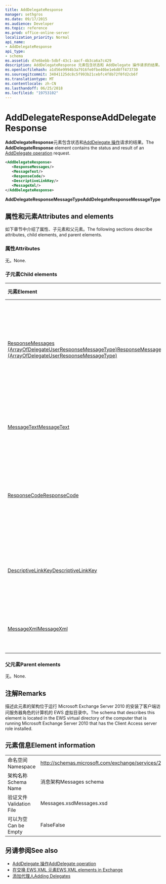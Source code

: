 ```yaml
---
title: AddDelegateResponse
manager: sethgros
ms.date: 09/17/2015
ms.audience: Developer
ms.topic: reference
ms.prod: office-online-server
localization_priority: Normal
api_name:
- AddDelegateResponse
api_type:
- schema
ms.assetid: d7e6bebb-5dbf-43c1-aacf-4b3ca6a7c429
description: AddDelegateResponse 元素包含状态和 AddDelegate 操作请求的结果。
ms.openlocfilehash: a1d56e9994b3a7916fe0fbe40be1e6d8ff473730
ms.sourcegitcommit: 34041125dc8c5f993b21cebfc4f8b72f0fd2cb6f
ms.translationtype: MT
ms.contentlocale: zh-CN
ms.lasthandoff: 06/25/2018
ms.locfileid: "19753102"
---
```

# <a name="adddelegateresponse"></a><span data-ttu-id="008bd-103">AddDelegateResponse</span><span class="sxs-lookup"><span data-stu-id="008bd-103">AddDelegateResponse</span></span>

<span data-ttu-id="008bd-104">**AddDelegateResponse**元素包含状态和[AddDelegate 操作](adddelegate-operation.md)请求的结果。</span><span class="sxs-lookup"><span data-stu-id="008bd-104">The **AddDelegateResponse** element contains the status and result of an [AddDelegate operation](adddelegate-operation.md) request.</span></span> 
  
```xml
<AddDelegateResponse>
   <ResponseMessages/>
   <MessageText/>
   <ResponseCode/>
   <DescriptiveLinkKey/>
   <MessageXml/>
</AddDelegateResponse>
```

 <span data-ttu-id="008bd-105">**AddDelegateResponseMessageType**</span><span class="sxs-lookup"><span data-stu-id="008bd-105">**AddDelegateResponseMessageType**</span></span>
## <a name="attributes-and-elements"></a><span data-ttu-id="008bd-106">属性和元素</span><span class="sxs-lookup"><span data-stu-id="008bd-106">Attributes and elements</span></span>

<span data-ttu-id="008bd-107">如下章节中介绍了属性、子元素和父元素。</span><span class="sxs-lookup"><span data-stu-id="008bd-107">The following sections describe attributes, child elements, and parent elements.</span></span>
  
### <a name="attributes"></a><span data-ttu-id="008bd-108">属性</span><span class="sxs-lookup"><span data-stu-id="008bd-108">Attributes</span></span>

<span data-ttu-id="008bd-109">无。</span><span class="sxs-lookup"><span data-stu-id="008bd-109">None.</span></span>
  
### <a name="child-elements"></a><span data-ttu-id="008bd-110">子元素</span><span class="sxs-lookup"><span data-stu-id="008bd-110">Child elements</span></span>

|<span data-ttu-id="008bd-111">**元素**</span><span class="sxs-lookup"><span data-stu-id="008bd-111">**Element**</span></span>|<span data-ttu-id="008bd-112">**说明**</span><span class="sxs-lookup"><span data-stu-id="008bd-112">**Description**</span></span>|
|:-----|:-----|
|[<span data-ttu-id="008bd-113">ResponseMessages (ArrayOfDelegateUserResponseMessageType)</span><span class="sxs-lookup"><span data-stu-id="008bd-113">ResponseMessages (ArrayOfDelegateUserResponseMessageType)</span></span>](responsemessages-arrayofdelegateuserresponsemessagetype.md) <br/> |<span data-ttu-id="008bd-114">包含为 Exchange Web 服务代理管理请求的响应消息。</span><span class="sxs-lookup"><span data-stu-id="008bd-114">Contains the response messages for an Exchange Web Services delegate management request.</span></span>  <br/> |
|[<span data-ttu-id="008bd-115">MessageText</span><span class="sxs-lookup"><span data-stu-id="008bd-115">MessageText</span></span>](messagetext.md) <br/> |<span data-ttu-id="008bd-116">提供的响应状态的文本说明。</span><span class="sxs-lookup"><span data-stu-id="008bd-116">Provides a text description of the status of the response.</span></span>  <br/> |
|[<span data-ttu-id="008bd-117">ResponseCode</span><span class="sxs-lookup"><span data-stu-id="008bd-117">ResponseCode</span></span>](responsecode.md) <br/> |<span data-ttu-id="008bd-118">提供标识的特定错误的请求时遇到的错误代码。</span><span class="sxs-lookup"><span data-stu-id="008bd-118">Provides an error code that identifies the specific error that the request encountered.</span></span>  <br/> |
|[<span data-ttu-id="008bd-119">DescriptiveLinkKey</span><span class="sxs-lookup"><span data-stu-id="008bd-119">DescriptiveLinkKey</span></span>](descriptivelinkkey.md) <br/> |<span data-ttu-id="008bd-120">当前未使用，供将来使用。</span><span class="sxs-lookup"><span data-stu-id="008bd-120">Currently unused and is reserved for future use.</span></span> <span data-ttu-id="008bd-121">它包含的值为 0。</span><span class="sxs-lookup"><span data-stu-id="008bd-121">It contains a value of 0.</span></span>  <br/> |
|[<span data-ttu-id="008bd-122">MessageXml</span><span class="sxs-lookup"><span data-stu-id="008bd-122">MessageXml</span></span>](messagexml.md) <br/> |<span data-ttu-id="008bd-123">提供了其他错误响应信息。</span><span class="sxs-lookup"><span data-stu-id="008bd-123">Provides additional error response information.</span></span>  <br/> |
   
### <a name="parent-elements"></a><span data-ttu-id="008bd-124">父元素</span><span class="sxs-lookup"><span data-stu-id="008bd-124">Parent elements</span></span>

<span data-ttu-id="008bd-125">无。</span><span class="sxs-lookup"><span data-stu-id="008bd-125">None.</span></span>
  
## <a name="remarks"></a><span data-ttu-id="008bd-126">注解</span><span class="sxs-lookup"><span data-stu-id="008bd-126">Remarks</span></span>

<span data-ttu-id="008bd-127">描述此元素的架构位于运行 Microsoft Exchange Server 2010 的安装了客户端访问服务器角色的计算机的 EWS 虚拟目录中。</span><span class="sxs-lookup"><span data-stu-id="008bd-127">The schema that describes this element is located in the EWS virtual directory of the computer that is running Microsoft Exchange Server 2010 that has the Client Access server role installed.</span></span>
  
## <a name="element-information"></a><span data-ttu-id="008bd-128">元素信息</span><span class="sxs-lookup"><span data-stu-id="008bd-128">Element information</span></span>

|||
|:-----|:-----|
|<span data-ttu-id="008bd-129">命名空间</span><span class="sxs-lookup"><span data-stu-id="008bd-129">Namespace</span></span>  <br/> |http://schemas.microsoft.com/exchange/services/2006/messages  <br/> |
|<span data-ttu-id="008bd-130">架构名称</span><span class="sxs-lookup"><span data-stu-id="008bd-130">Schema Name</span></span>  <br/> |<span data-ttu-id="008bd-131">消息架构</span><span class="sxs-lookup"><span data-stu-id="008bd-131">Messages schema</span></span>  <br/> |
|<span data-ttu-id="008bd-132">验证文件</span><span class="sxs-lookup"><span data-stu-id="008bd-132">Validation File</span></span>  <br/> |<span data-ttu-id="008bd-133">Messages.xsd</span><span class="sxs-lookup"><span data-stu-id="008bd-133">Messages.xsd</span></span>  <br/> |
|<span data-ttu-id="008bd-134">可以为空</span><span class="sxs-lookup"><span data-stu-id="008bd-134">Can be Empty</span></span>  <br/> |<span data-ttu-id="008bd-135">False</span><span class="sxs-lookup"><span data-stu-id="008bd-135">False</span></span>  <br/> |
   
## <a name="see-also"></a><span data-ttu-id="008bd-136">另请参阅</span><span class="sxs-lookup"><span data-stu-id="008bd-136">See also</span></span>

- [<span data-ttu-id="008bd-137">AddDelegate 操作</span><span class="sxs-lookup"><span data-stu-id="008bd-137">AddDelegate operation</span></span>](adddelegate-operation.md)
- [<span data-ttu-id="008bd-138">在交换 EWS XML 元素</span><span class="sxs-lookup"><span data-stu-id="008bd-138">EWS XML elements in Exchange</span></span>](ews-xml-elements-in-exchange.md)
- [<span data-ttu-id="008bd-139">添加代理人</span><span class="sxs-lookup"><span data-stu-id="008bd-139">Adding Delegates</span></span>](http://msdn.microsoft.com/library/3a744150-66a3-4a13-9433-793603ba5038%28Office.15%29.aspx)


